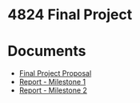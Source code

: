 # 4824 Final Project

# Documents
- [Final Project Proposal](https://docs.google.com/document/d/1mX6vv4wasztjZc2xbIlh0OIVCv7UNRLx8lgrKPhfSmk/edit?usp=sharing)
- [Report - Milestone 1](https://docs.google.com/document/d/1L5_BCjIC5MCfS7HVMpk9qlu1qQD4bnViPVmTvOefh7o/edit)
- [Report - Milestone 2](https://docs.google.com/document/d/1uOUUGsHS_ftsVtveUV_OG9NS3HtlXOSskzlh2O28dW4/edit)

